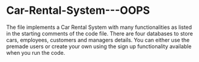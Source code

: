 # Car-Rental-System---OOPS
The file implements a Car Rental System with many functionalities as listed in the starting comments of the code file. There are four databases to store cars, employees, customers and managers details.  You can either use the premade users or create your own using the sign up functionality available when you run the code.
